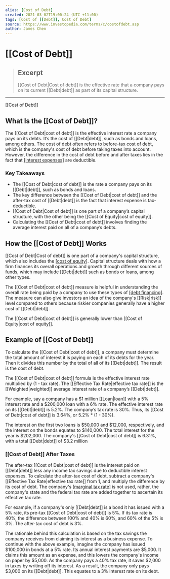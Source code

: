 ```yaml
---
alias: [Cost of Debt]
created: 2021-03-02T19:00:24 (UTC +11:00)
tags: [Cost of [[Debt]], Cost of Debt]
source: https://www.investopedia.com/terms/c/costofdebt.asp
author: James Chen
---
```


# [[Cost of Debt]]

> ## Excerpt
> [[Cost of Debt|Cost of debt]] is the effective rate that a company pays on its current [[Debt|debt]] as part of its capital structure.

---

[[Cost of Debt]]
## What Is the [[Cost of Debt]]?

The [[Cost of Debt|cost of debt]] is the effective interest rate a company pays on its debts. It’s the cost of [[Debt|debt]], such as bonds and loans, among others. The cost of debt often refers to before-tax cost of debt, which is the company's cost of debt before taking taxes into account. However, the difference in the cost of debt before and after taxes lies in the fact that [[interest expenses]](https://www.investopedia.com/terms/i/interestexpense.asp) are deductible.

### Key Takeaways

-   The [[Cost of Debt|cost of debt]] is the rate a company pays on its [[Debt|debt]], such as bonds and loans. 
-   The key difference between the [[Cost of Debt|cost of debt]] and the after-tax cost of [[Debt|debt]] is the fact that interest expense is tax-deductible.
-   [[Cost of Debt|Cost of debt]] is one part of a company’s capital structure, with the other being the [[Cost of Equity|cost of equity]]. 
-   Calculating the [[Cost of Debt|cost of debt]] involves finding the average interest paid on all of a company’s debts. 

## How the [[Cost of Debt]] Works

[[Cost of Debt|Cost of debt]] is one part of a company's capital structure, which also includes the [[cost of equity]](https://www.investopedia.com/terms/c/costofequity.asp). Capital structure deals with how a firm finances its overall operations and growth through different sources of funds, which may include [[Debt|debt]] such as bonds or loans, among other types.

The [[Cost of Debt|cost of debt]] measure is helpful in understanding the overall rate being paid by a company to use these types of [[debt financing]](https://www.investopedia.com/terms/d/debtfinancing.asp). The measure can also give investors an idea of the company's [[Risk|risk]] level compared to others because riskier companies generally have a higher cost of [[Debt|debt]].

The [[Cost of Debt|cost of debt]] is generally lower than [[Cost of Equity|cost of equity]]. 

## Example of [[Cost of Debt]]

To calculate the [[Cost of Debt|cost of debt]], a company must determine the total amount of interest it is paying on each of its debts for the year. Then it divides this number by the total of all of its [[Debt|debt]]. The result is the cost of debt.

The [[Cost of Debt|cost of debt]] formula is the effective interest rate multiplied by (1 - tax rate). The [[Effective Tax Rate|effective tax rate]] is the [[Weighted|weighted]] average interest rate of a company’s [[Debt|debt]]. 

For example, say a company has a $1 million [[Loan|loan]] with a 5% interest rate and a $200,000 loan with a 6% rate. The effective interest rate on its [[Debt|debt]] is 5.2%. The company’s tax rate is 30%. Thus, its [[Cost of Debt|cost of debt]] is 3.64%, or 5.2% \* (1 - 30%). 

The interest on the first two loans is $50,000 and $12,000, respectively, and the interest on the bonds equates to $140,000. The total interest for the year is $202,000. The company's [[Cost of Debt|cost of debt]] is 6.31%, with a total [[Debt|debt]] of $3.2 million

### [[Cost of Debt]] After Taxes

The after-tax [[Cost of Debt|cost of debt]] is the interest paid on [[Debt|debt]] less any income tax savings due to deductible interest expenses. To calculate the after-tax cost of debt, subtract a company's [[Effective Tax Rate|effective tax rate]] from 1, and multiply the difference by its cost of debt. The company's [[marginal tax rate]](https://www.investopedia.com/terms/m/marginaltaxrate.asp) is not used, rather, the company's state and the federal tax rate are added together to ascertain its effective tax rate.

For example, if a company's only [[Debt|debt]] is a bond it has issued with a 5% rate, its pre-tax [[Cost of Debt|cost of debt]] is 5%. If its tax rate is 40%, the difference between 100% and 40% is 60%, and 60% of the 5% is 3%. The after-tax cost of debt is 3%.

The rationale behind this calculation is based on the tax savings the company receives from claiming its interest as a business expense. To continue with the above example, imagine the company has issued $100,000 in bonds at a 5% rate. Its annual interest payments are $5,000. It claims this amount as an expense, and this lowers the company's income on paper by $5,000. As the company pays a 40% tax rate, it saves $2,000 in taxes by writing off its interest. As a result, the company only pays $3,000 on its [[Debt|debt]]. This equates to a 3% interest rate on its debt.
